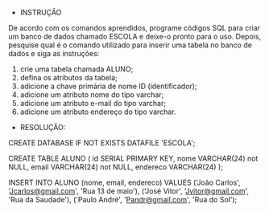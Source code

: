 * INSTRUÇÃO

De acordo com os comandos aprendidos, programe códigos SQL para criar um banco de dados chamado ESCOLA e deixe-o pronto para o uso. Depois, pesquise qual é o comando utilizado para inserir uma tabela no banco de dados e siga as instruções:

1. crie uma tabela chamada ALUNO;  
2. defina os atributos da tabela;
3. adicione a chave primária de nome ID (identificador);
4. adicione um atributo nome do tipo varchar;
5. adicione um atributo e-mail do tipo varchar;
6. adicione um atributo endereço do tipo varchar.


* RESOLUÇÃO:

CREATE DATABASE IF NOT EXISTS DATAFILE 'ESCOLA';

CREATE TABLE ALUNO (
  id SERIAL PRIMARY KEY,
  nome VARCHAR(24) not NULL,
  email VARCHAR(24) not NULL,
  endereco VARCHAR(24)
);

INSERT INTO ALUNO (nome, email, endereco) VALUES
  ('João Carlos', 'Jcarlos@gmail.com', 'Rua 13 de maio'),
  ('José Vitor', 'Jvitor@gmail.com', 'Rua da Saudade'),
  ('Paulo André', 'Pandr@gmail.com', 'Rua do Sol');